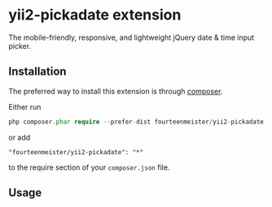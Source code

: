 yii2-pickadate extension
===========================
The mobile-friendly, responsive, and lightweight jQuery date & time input picker.

Installation
------------

The preferred way to install this extension is through [composer](http://getcomposer.org/download/).

Either run

```php
php composer.phar require --prefer-dist fourteenmeister/yii2-pickadate "*"
```

or add

```
"fourteenmeister/yii2-pickadate": "*"
```

to the require section of your `composer.json` file.


Usage
-----